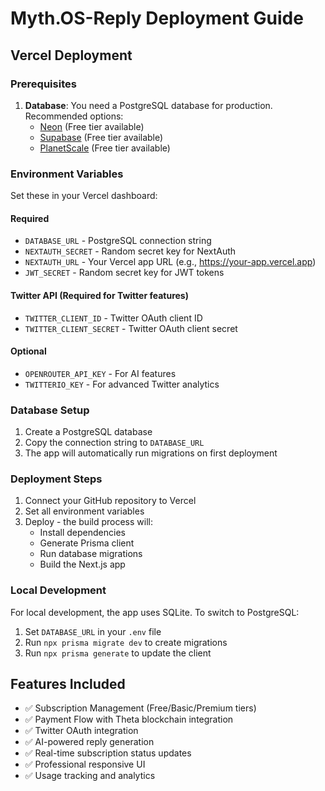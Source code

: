 # Myth.OS-Reply Deployment Guide

## Vercel Deployment

### Prerequisites
1. **Database**: You need a PostgreSQL database for production. Recommended options:
   - [Neon](https://neon.tech/) (Free tier available)
   - [Supabase](https://supabase.com/) (Free tier available)
   - [PlanetScale](https://planetscale.com/) (Free tier available)

### Environment Variables
Set these in your Vercel dashboard:

#### Required
- `DATABASE_URL` - PostgreSQL connection string
- `NEXTAUTH_SECRET` - Random secret key for NextAuth
- `NEXTAUTH_URL` - Your Vercel app URL (e.g., https://your-app.vercel.app)
- `JWT_SECRET` - Random secret key for JWT tokens

#### Twitter API (Required for Twitter features)
- `TWITTER_CLIENT_ID` - Twitter OAuth client ID
- `TWITTER_CLIENT_SECRET` - Twitter OAuth client secret

#### Optional
- `OPENROUTER_API_KEY` - For AI features
- `TWITTERIO_KEY` - For advanced Twitter analytics

### Database Setup
1. Create a PostgreSQL database
2. Copy the connection string to `DATABASE_URL`
3. The app will automatically run migrations on first deployment

### Deployment Steps
1. Connect your GitHub repository to Vercel
2. Set all environment variables
3. Deploy - the build process will:
   - Install dependencies
   - Generate Prisma client
   - Run database migrations
   - Build the Next.js app

### Local Development
For local development, the app uses SQLite. To switch to PostgreSQL:
1. Set `DATABASE_URL` in your `.env` file
2. Run `npx prisma migrate dev` to create migrations
3. Run `npx prisma generate` to update the client

## Features Included
- ✅ Subscription Management (Free/Basic/Premium tiers)
- ✅ Payment Flow with Theta blockchain integration
- ✅ Twitter OAuth integration
- ✅ AI-powered reply generation
- ✅ Real-time subscription status updates
- ✅ Professional responsive UI
- ✅ Usage tracking and analytics
